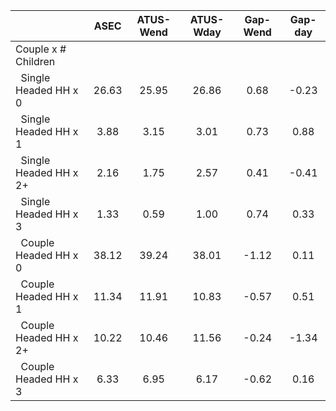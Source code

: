 
|                      |         ASEC |    ATUS-Wend |    ATUS-Wday |     Gap-Wend |      Gap-day |
| -------------------- | :----------: | :----------: | :----------: | :----------: | :----------: |
| Couple x # Children  |              |              |              |              |              |
| &nbsp;&nbsp;Single Headed HH x 0 |        26.63 |        25.95 |        26.86 |         0.68 |        -0.23 |
| &nbsp;&nbsp;Single Headed HH x 1 |         3.88 |         3.15 |         3.01 |         0.73 |         0.88 |
| &nbsp;&nbsp;Single Headed HH x 2+ |         2.16 |         1.75 |         2.57 |         0.41 |        -0.41 |
| &nbsp;&nbsp;Single Headed HH x 3 |         1.33 |         0.59 |         1.00 |         0.74 |         0.33 |
| &nbsp;&nbsp;Couple Headed HH x 0 |        38.12 |        39.24 |        38.01 |        -1.12 |         0.11 |
| &nbsp;&nbsp;Couple Headed HH x 1 |        11.34 |        11.91 |        10.83 |        -0.57 |         0.51 |
| &nbsp;&nbsp;Couple Headed HH x 2+ |        10.22 |        10.46 |        11.56 |        -0.24 |        -1.34 |
| &nbsp;&nbsp;Couple Headed HH x 3 |         6.33 |         6.95 |         6.17 |        -0.62 |         0.16 |

